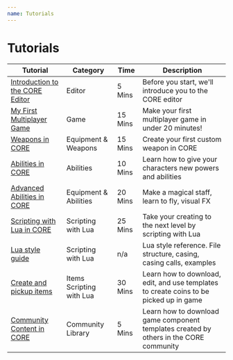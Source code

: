 ```yaml
---
name: Tutorials
---
```


# Tutorials

| Tutorial                                                                     | Category                 | Time    | Description                                                                            |
| ---------------------------------------------------------------------------- | ------------------------ | ------- | -------------------------------------------------------------------------------------- |
| [Introduction to the CORE Editor](../../getting_started/editor_intro/)        | Editor                   | 5 Mins  | Before you start, we'll introduce you to the CORE editor                               |
| [My First Multiplayer Game](../../getting_started/my_first_multiplayer_game/) | Game                     | 15 Mins | Make your first multiplayer game in under 20 minutes!                                  |
| [Weapons in CORE](../../tutorials/gameplay/weapons/)                          | Equipment & Weapons      | 15 Mins | Create your first custom weapon in CORE                                                |
| [Abilities in CORE](../../tutorials/gameplay/abilities/)                      | Abilities                | 10 Mins | Learn how to give your characters new powers and abilities                             |
| [Advanced Abilities in CORE](../../tutorials/gameplay/abilities_advanced/)    | Equipment & Abilities    | 20 Mins | Make a magical staff, learn to fly, visual FX                                          |
| [Scripting with Lua in CORE](../../tutorials/gameplay/lua_basics_lightbulb/)  | Scripting with Lua       | 25 Mins | Take your creating to the next level by scripting with Lua                             |
| [Lua style guide](../../tutorials/gameplay/lua_style_guide/)                  | Scripting with Lua       | n/a     | Lua style reference. File structure, casing, casing calls, examples                    |
| [Create and pickup items](../../tutorials/gameplay/lua_basics_manticoin/)     | Items Scripting with Lua | 30 Mins | Learn how to download, edit, and use templates to create coins to be picked up in game |
| [Community Content in CORE](../../getting_started/community_content/)         | Community Library        | 5 Mins  | Learn how to download game component templates created by others in the CORE community |
